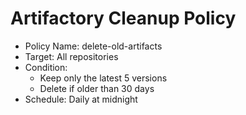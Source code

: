 # Artifactory Cleanup Policy

- Policy Name: delete-old-artifacts
- Target: All repositories
- Condition:
  - Keep only the latest 5 versions
  - Delete if older than 30 days
- Schedule: Daily at midnight
